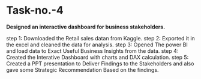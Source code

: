 # Task-no.-4
**Designed an interactive dashboard for business stakeholders.**

step 1: Downloaded the Retail sales datan from Kaggle.
step 2: Exported it in the excel and cleaned the data for analysis.
step 3: Opened The power BI and load data to Exact Useful Business Insights from the data.
step 4: Created the Interative Dashboard with charts and DAX calculation.
step 5: Created a PPT presentation to Deliver Findings to the Stakeholders and also gave some Strategic Recommendation Based on the findings.
